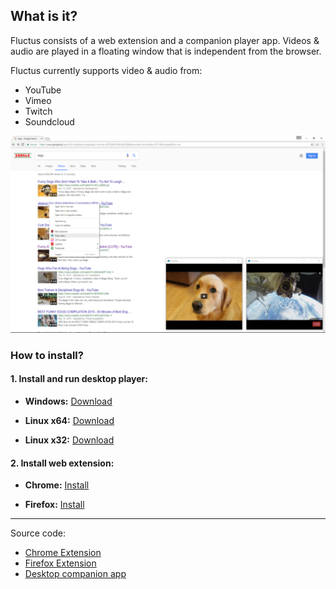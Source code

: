 ## What is it?

Fluctus consists of a web extension and a companion player app. Videos & audio are played in a floating window that is independent from the browser.

Fluctus currently supports video & audio from:
- YouTube
- Vimeo
- Twitch
- Soundcloud

![Chrome](context_menu.PNG "Example") 


### How to install?


#### 1. Install and run desktop player: 
  - **Windows:** [Download](https://github.com/kivS/Fluctus/releases/download/v1/Fluctus.Setup.2017.10.100.exe)


  - **Linux x64:** [Download](https://github.com/kivS/Fluctus/releases/download/v1/Fluctus-2017.10.100-x86_64.AppImage)
   
   
  - **Linux x32:** [Download](https://github.com/kivS/Fluctus/releases/download/v1/Fluctus-2017.10.100-ia32.AppImage)




#### 2. Install web extension:
  - **Chrome:** [Install](https://chrome.google.com/webstore/detail/fluctus/iadhmckmblfcoipnbjgphhmomfchpboa)
   
   
  - **Firefox:** [Install](https://github.com/kivS/Fluctus/releases)



---



Source code:
- [Chrome Extension](https://github.com/kivS/fluctus-chrome-extension)
- [Firefox Extension](https://github.com/kivS/fluctus-firefox-extension)
- [Desktop companion app](https://github.com/kivS/Fluctus)

